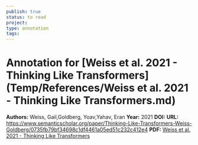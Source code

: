 ```yaml
---
publish: true
status: to read
project:
type: annotation
tags:
---
```

# Annotation for [Weiss et al. 2021 - Thinking Like Transformers](Temp/References/Weiss et al. 2021 - Thinking Like Transformers.md)

**Authors:** Weiss, Gail,Goldberg, Yoav,Yahav, Eran
**Year:** 2021
**DOI:** 
**URL:** https://www.semanticscholar.org/paper/Thinking-Like-Transformers-Weiss-Goldberg/0735fb79bf34698c1df4461a05ed51c232c412e4
**PDF:** [Weiss et al. 2021 - Thinking Like Transformers](Papers/PDFs/Weiss%20et%20al.%202021%20-%20Thinking%20Like%20Transformers.pdf)
